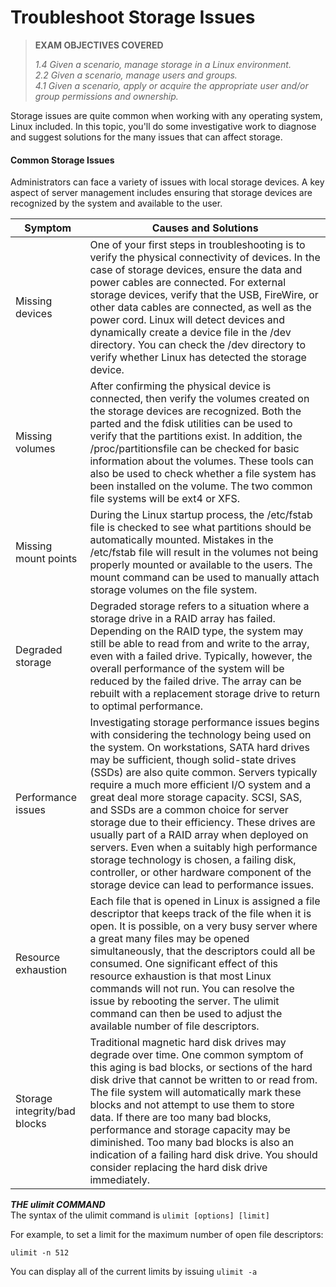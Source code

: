# Troubleshoot Storage Issues

> **EXAM OBJECTIVES COVERED**
> 
> _1.4 Given a scenario, manage storage in a Linux environment.  
> 2.2 Given a scenario, manage users and groups.  
> 4.1 Given a scenario, apply or acquire the appropriate user and/or group permissions and ownership._

Storage issues are quite common when working with any operating system, Linux included. In this topic, you'll do some investigative work to diagnose and suggest solutions for the many issues that can affect storage.

#### Common Storage Issues

Administrators can face a variety of issues with local storage devices. A key aspect of server management includes ensuring that storage devices are recognized by the system and available to the user.

Symptom | Causes and Solutions
--------- | ---------
Missing devices | One of your first steps in troubleshooting is to verify the physical connectivity of devices. In the case of storage devices, ensure the data and power cables are connected. For external storage devices, verify that the USB, FireWire, or other data cables are connected, as well as the power cord. Linux will detect devices and dynamically create a device file in the /dev directory. You can check the /dev directory to verify whether Linux has detected the storage device.
Missing volumes | After confirming the physical device is connected, then verify the volumes created on the storage devices are recognized. Both the parted and the fdisk utilities can be used to verify that the partitions exist. In addition, the /proc/partitionsfile can be checked for basic information about the volumes. These tools can also be used to check whether a file system has been installed on the volume. The two common file systems will be ext4 or XFS.
Missing mount points | During the Linux startup process, the /etc/fstab file is checked to see what partitions should be automatically mounted. Mistakes in the /etc/fstab file will result in the volumes not being properly mounted or available to the users. The mount command can be used to manually attach storage volumes on the file system.
Degraded storage | Degraded storage refers to a situation where a storage drive in a RAID array has failed. Depending on the RAID type, the system may still be able to read from and write to the array, even with a failed drive. Typically, however, the overall performance of the system will be reduced by the failed drive. The array can be rebuilt with a replacement storage drive to return to optimal performance.
Performance issues | Investigating storage performance issues begins with considering the technology being used on the system. On workstations, SATA hard drives may be sufficient, though solid-state drives (SSDs) are also quite common. Servers typically require a much more efficient I/O system and a great deal more storage capacity. SCSI, SAS, and SSDs are a common choice for server storage due to their efficiency. These drives are usually part of a RAID array when deployed on servers. Even when a suitably high performance storage technology is chosen, a failing disk, controller, or other hardware component of the storage device can lead to performance issues.
Resource exhaustion | Each file that is opened in Linux is assigned a file descriptor that keeps track of the file when it is open. It is possible, on a very busy server where a great many files may be opened simultaneously, that the descriptors could all be consumed. One significant effect of this resource exhaustion is that most Linux commands will not run. You can resolve the issue by rebooting the server. The ulimit command can then be used to adjust the available number of file descriptors.
Storage integrity/bad blocks | Traditional magnetic hard disk drives may degrade over time. One common symptom of this aging is bad blocks, or sections of the hard disk drive that cannot be written to or read from. The file system will automatically mark these blocks and not attempt to use them to store data. If there are too many bad blocks, performance and storage capacity may be diminished. Too many bad blocks is also an indication of a failing hard disk drive. You should consider replacing the hard disk drive immediately.

**_THE ulimit COMMAND_**  
The syntax of the ulimit command is `ulimit [options] [limit]`

For example, to set a limit for the maximum number of open file descriptors:

```Shell
ulimit -n 512
``` 

You can display all of the current limits by issuing `ulimit -a`